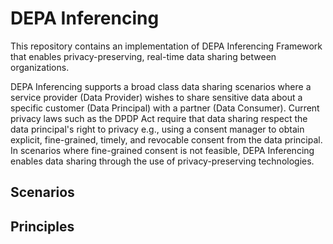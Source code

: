 # DEPA Inferencing

This repository contains an implementation of DEPA Inferencing Framework that enables privacy-preserving, real-time data sharing between organizations.

DEPA Inferencing supports a broad class data sharing scenarios where a service provider (Data Provider) wishes to share sensitive data about a specific customer (Data Principal) with a partner (Data Consumer). Current privacy laws such as the DPDP Act require that data sharing respect the data principal's right to privacy e.g., using a consent manager to obtain explicit, fine-grained, timely, and revocable consent from the data principal. In scenarios where fine-grained consent is not feasible, DEPA Inferencing enables data sharing through the use of privacy-preserving technologies.

## Scenarios
 
## Principles

## 